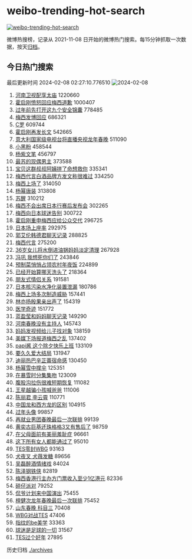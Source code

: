 # weibo-trending-hot-search

[![weibo-trending-hot-search](https://github.com/ameizi/weibo-trending-hot-search/actions/workflows/ci.yml/badge.svg)](https://github.com/ameizi/weibo-trending-hot-search/actions/workflows/ci.yml)

微博热搜榜，记录从 2021-11-08 日开始的微博热门搜索。每15分钟抓取一次数据，按天[归档](./archives)。

## 今日热门搜索

<!-- BEGIN --> 
最后更新时间 2024-02-08 02:27:10.776510 
![2024-02-08](https://imgs-storage.s3.us-east-005.backblazeb2.com/20240208/2024-02-08.png?versionId=4_z8fbbed132d73df8689c40f13_f1194cbb12eb0042e_d20240207_m182710_c005_v0501014_t0027_u01707330430298) 
1. [河南卫视配享太庙](https://s.weibo.com/weibo?q=%E6%B2%B3%E5%8D%97%E5%8D%AB%E8%A7%86%E9%85%8D%E4%BA%AB%E5%A4%AA%E5%BA%99&t=31&band_rank=1&Refer=top) 1220660
1. [霍启刚愤怒回应梅西道歉](https://s.weibo.com/weibo?q=%23%E9%9C%8D%E5%90%AF%E5%88%9A%E6%84%A4%E6%80%92%E5%9B%9E%E5%BA%94%E6%A2%85%E8%A5%BF%E9%81%93%E6%AD%89%23&t=31&band_rank=2&Refer=top) 1000407
1. [过年前先打开这九个安全锦囊](https://s.weibo.com/weibo?q=%23%E8%BF%87%E5%B9%B4%E5%89%8D%E5%85%88%E6%89%93%E5%BC%80%E8%BF%99%E4%B9%9D%E4%B8%AA%E5%AE%89%E5%85%A8%E9%94%A6%E5%9B%8A%23&t=31&band_rank=3&Refer=top) 778485
1. [梅西发博回应](https://s.weibo.com/weibo?q=%E6%A2%85%E8%A5%BF%E5%8F%91%E5%8D%9A%E5%9B%9E%E5%BA%94&t=31&band_rank=4&Refer=top) 686321
1. [C罗](https://s.weibo.com/weibo?q=C%E7%BD%97&t=31&band_rank=7&Refer=top) 609744
1. [霍启刚再发长文](https://s.weibo.com/weibo?q=%E9%9C%8D%E5%90%AF%E5%88%9A%E5%86%8D%E5%8F%91%E9%95%BF%E6%96%87&t=31&band_rank=6&Refer=top) 542665
1. [意大利国家级电视台将直播央视龙年春晚](https://s.weibo.com/weibo?q=%23%E6%84%8F%E5%A4%A7%E5%88%A9%E5%9B%BD%E5%AE%B6%E7%BA%A7%E7%94%B5%E8%A7%86%E5%8F%B0%E5%B0%86%E7%9B%B4%E6%92%AD%E5%A4%AE%E8%A7%86%E9%BE%99%E5%B9%B4%E6%98%A5%E6%99%9A%23&t=31&band_rank=5&Refer=top) 511090
1. [小黑粉](https://s.weibo.com/weibo?q=%E5%B0%8F%E9%BB%91%E7%B2%89&t=31&band_rank=8&Refer=top) 458544
1. [杨紫文笔](https://s.weibo.com/weibo?q=%23%E6%9D%A8%E7%B4%AB%E6%96%87%E7%AC%94%23&t=31&band_rank=9&Refer=top) 456797
1. [最苏的现偶男主](https://s.weibo.com/weibo?q=%23%E6%9C%80%E8%8B%8F%E7%9A%84%E7%8E%B0%E5%81%B6%E7%94%B7%E4%B8%BB%23&t=31&band_rank=29&Refer=top) 373588
1. [宝贝这群叔叔阿姨拼了命想救你](https://s.weibo.com/weibo?q=%23%E5%AE%9D%E8%B4%9D%E8%BF%99%E7%BE%A4%E5%8F%94%E5%8F%94%E9%98%BF%E5%A7%A8%E6%8B%BC%E4%BA%86%E5%91%BD%E6%83%B3%E6%95%91%E4%BD%A0%23&t=31&band_rank=19&Refer=top) 335341
1. [梅西代言白酒品牌方发文称很难过](https://s.weibo.com/weibo?q=%23%E6%A2%85%E8%A5%BF%E4%BB%A3%E8%A8%80%E7%99%BD%E9%85%92%E5%93%81%E7%89%8C%E6%96%B9%E5%8F%91%E6%96%87%E7%A7%B0%E5%BE%88%E9%9A%BE%E8%BF%87%23&t=31&band_rank=11&Refer=top) 334250
1. [梅西上场了](https://s.weibo.com/weibo?q=%23%E6%A2%85%E8%A5%BF%E4%B8%8A%E5%9C%BA%E4%BA%86%23&t=31&band_rank=12&Refer=top) 314050
1. [杨幂唐装](https://s.weibo.com/weibo?q=%23%E6%9D%A8%E5%B9%82%E5%94%90%E8%A3%85%23&t=31&band_rank=10&Refer=top) 313808
1. [苏醒](https://s.weibo.com/weibo?q=%E8%8B%8F%E9%86%92&t=31&band_rank=13&Refer=top) 310212
1. [梅西不会出席日本行赛后发布会](https://s.weibo.com/weibo?q=%23%E6%A2%85%E8%A5%BF%E4%B8%8D%E4%BC%9A%E5%87%BA%E5%B8%AD%E6%97%A5%E6%9C%AC%E8%A1%8C%E8%B5%9B%E5%90%8E%E5%8F%91%E5%B8%83%E4%BC%9A%23&t=31&band_rank=14&Refer=top) 302265
1. [梅西向日本球迷告别](https://s.weibo.com/weibo?q=%23%E6%A2%85%E8%A5%BF%E5%90%91%E6%97%A5%E6%9C%AC%E7%90%83%E8%BF%B7%E5%91%8A%E5%88%AB%23&t=31&band_rank=15&Refer=top) 300722
1. [霍启刚重申梅西应给公众交代](https://s.weibo.com/weibo?q=%23%E9%9C%8D%E5%90%AF%E5%88%9A%E9%87%8D%E7%94%B3%E6%A2%85%E8%A5%BF%E5%BA%94%E7%BB%99%E5%85%AC%E4%BC%97%E4%BA%A4%E4%BB%A3%23&t=31&band_rank=16&Refer=top) 296725
1. [日本场上座率](https://s.weibo.com/weibo?q=%E6%97%A5%E6%9C%AC%E5%9C%BA%E4%B8%8A%E5%BA%A7%E7%8E%87&t=31&band_rank=17&Refer=top) 292975
1. [郭艾伦韩德君聊天记录](https://s.weibo.com/weibo?q=%E9%83%AD%E8%89%BE%E4%BC%A6%E9%9F%A9%E5%BE%B7%E5%90%9B%E8%81%8A%E5%A4%A9%E8%AE%B0%E5%BD%95&t=31&band_rank=18&Refer=top) 288825
1. [梅西代言](https://s.weibo.com/weibo?q=%E6%A2%85%E8%A5%BF%E4%BB%A3%E8%A8%80&t=31&band_rank=20&Refer=top) 275200
1. [36岁女儿将水倒进油锅妈妈淡定清理](https://s.weibo.com/weibo?q=%2336%E5%B2%81%E5%A5%B3%E5%84%BF%E5%B0%86%E6%B0%B4%E5%80%92%E8%BF%9B%E6%B2%B9%E9%94%85%E5%A6%88%E5%A6%88%E6%B7%A1%E5%AE%9A%E6%B8%85%E7%90%86%23&t=31&band_rank=21&Refer=top) 267928
1. [冯巩 我想死你们了](https://s.weibo.com/weibo?q=%E5%86%AF%E5%B7%A9%20%E6%88%91%E6%83%B3%E6%AD%BB%E4%BD%A0%E4%BB%AC%E4%BA%86&t=31&band_rank=22&Refer=top) 243846
1. [预制菜悄悄占领农村年夜饭](https://s.weibo.com/weibo?q=%23%E9%A2%84%E5%88%B6%E8%8F%9C%E6%82%84%E6%82%84%E5%8D%A0%E9%A2%86%E5%86%9C%E6%9D%91%E5%B9%B4%E5%A4%9C%E9%A5%AD%23&t=31&band_rank=34&Refer=top) 224899
1. [已经开始算哪天洗头了](https://s.weibo.com/weibo?q=%23%E5%B7%B2%E7%BB%8F%E5%BC%80%E5%A7%8B%E7%AE%97%E5%93%AA%E5%A4%A9%E6%B4%97%E5%A4%B4%E4%BA%86%23&t=31&band_rank=23&Refer=top) 218364
1. [朋友式情侣关系](https://s.weibo.com/weibo?q=%23%E6%9C%8B%E5%8F%8B%E5%BC%8F%E6%83%85%E4%BE%A3%E5%85%B3%E7%B3%BB%23&t=31&band_rank=24&Refer=top) 191581
1. [日本核污染水净化装置泄漏](https://s.weibo.com/weibo?q=%23%E6%97%A5%E6%9C%AC%E6%A0%B8%E6%B1%A1%E6%9F%93%E6%B0%B4%E5%87%80%E5%8C%96%E8%A3%85%E7%BD%AE%E6%B3%84%E6%BC%8F%23&t=31&band_rank=25&Refer=top) 180786
1. [梅西上场多次制造威胁](https://s.weibo.com/weibo?q=%23%E6%A2%85%E8%A5%BF%E4%B8%8A%E5%9C%BA%E5%A4%9A%E6%AC%A1%E5%88%B6%E9%80%A0%E5%A8%81%E8%83%81%23&t=31&band_rank=26&Refer=top) 157441
1. [林亦扬殷果亲出声了](https://s.weibo.com/weibo?q=%23%E6%9E%97%E4%BA%A6%E6%89%AC%E6%AE%B7%E6%9E%9C%E4%BA%B2%E5%87%BA%E5%A3%B0%E4%BA%86%23&t=31&band_rank=27&Refer=top) 154319
1. [医学奇迹](https://s.weibo.com/weibo?q=%E5%8C%BB%E5%AD%A6%E5%A5%87%E8%BF%B9&t=31&band_rank=28&Refer=top) 151772
1. [蓝盈莹和妈妈聊天记录](https://s.weibo.com/weibo?q=%23%E8%93%9D%E7%9B%88%E8%8E%B9%E5%92%8C%E5%A6%88%E5%A6%88%E8%81%8A%E5%A4%A9%E8%AE%B0%E5%BD%95%23&t=31&band_rank=30&Refer=top) 149290
1. [河南春晚没有主持人](https://s.weibo.com/weibo?q=%23%E6%B2%B3%E5%8D%97%E6%98%A5%E6%99%9A%E6%B2%A1%E6%9C%89%E4%B8%BB%E6%8C%81%E4%BA%BA%23&t=31&band_rank=31&Refer=top) 145743
1. [妈妈发视频给儿子找对象](https://s.weibo.com/weibo?q=%E5%A6%88%E5%A6%88%E5%8F%91%E8%A7%86%E9%A2%91%E7%BB%99%E5%84%BF%E5%AD%90%E6%89%BE%E5%AF%B9%E8%B1%A1&t=31&band_rank=32&Refer=top) 138159
1. [美媒下场报道梅西之乱](https://s.weibo.com/weibo?q=%23%E7%BE%8E%E5%AA%92%E4%B8%8B%E5%9C%BA%E6%8A%A5%E9%81%93%E6%A2%85%E8%A5%BF%E4%B9%8B%E4%B9%B1%23&t=31&band_rank=33&Refer=top) 137402
1. [papi酱 这个除夕快乐上班](https://s.weibo.com/weibo?q=papi%E9%85%B1%20%E8%BF%99%E4%B8%AA%E9%99%A4%E5%A4%95%E5%BF%AB%E4%B9%90%E4%B8%8A%E7%8F%AD&t=31&band_rank=34&Refer=top) 133109
1. [要久久爱大结局](https://s.weibo.com/weibo?q=%23%E8%A6%81%E4%B9%85%E4%B9%85%E7%88%B1%E5%A4%A7%E7%BB%93%E5%B1%80%23&t=31&band_rank=35&Refer=top) 131947
1. [迪丽热巴辛芷蕾宿命感](https://s.weibo.com/weibo?q=%23%E8%BF%AA%E4%B8%BD%E7%83%AD%E5%B7%B4%E8%BE%9B%E8%8A%B7%E8%95%BE%E5%AE%BF%E5%91%BD%E6%84%9F%23&t=31&band_rank=18&Refer=top) 130450
1. [杨幂雪中撑伞](https://s.weibo.com/weibo?q=%23%E6%9D%A8%E5%B9%82%E9%9B%AA%E4%B8%AD%E6%92%91%E4%BC%9E%23&t=31&band_rank=36&Refer=top) 125351
1. [在暴雪时分集集吻](https://s.weibo.com/weibo?q=%23%E5%9C%A8%E6%9A%B4%E9%9B%AA%E6%97%B6%E5%88%86%E9%9B%86%E9%9B%86%E5%90%BB%23&t=31&band_rank=37&Refer=top) 123009
1. [腹股沟拉伤很难短期恢复](https://s.weibo.com/weibo?q=%23%E8%85%B9%E8%82%A1%E6%B2%9F%E6%8B%89%E4%BC%A4%E5%BE%88%E9%9A%BE%E7%9F%AD%E6%9C%9F%E6%81%A2%E5%A4%8D%23&t=31&band_rank=38&Refer=top) 111082
1. [王星越骗小孩喊爸爸](https://s.weibo.com/weibo?q=%23%E7%8E%8B%E6%98%9F%E8%B6%8A%E9%AA%97%E5%B0%8F%E5%AD%A9%E5%96%8A%E7%88%B8%E7%88%B8%23&t=31&band_rank=39&Refer=top) 111006
1. [陈丽君 李云霄](https://s.weibo.com/weibo?q=%E9%99%88%E4%B8%BD%E5%90%9B%20%E6%9D%8E%E4%BA%91%E9%9C%84&t=31&band_rank=40&Refer=top) 110771
1. [中国龙和西方龙的区别](https://s.weibo.com/weibo?q=%23%E4%B8%AD%E5%9B%BD%E9%BE%99%E5%92%8C%E8%A5%BF%E6%96%B9%E9%BE%99%E7%9A%84%E5%8C%BA%E5%88%AB%23&t=31&band_rank=41&Refer=top) 104915
1. [过年头像](https://s.weibo.com/weibo?q=%E8%BF%87%E5%B9%B4%E5%A4%B4%E5%83%8F&t=31&band_rank=42&Refer=top) 99857
1. [再就业男团春晚最后一次联排](https://s.weibo.com/weibo?q=%23%E5%86%8D%E5%B0%B1%E4%B8%9A%E7%94%B7%E5%9B%A2%E6%98%A5%E6%99%9A%E6%9C%80%E5%90%8E%E4%B8%80%E6%AC%A1%E8%81%94%E6%8E%92%23&t=31&band_rank=42&Refer=top) 99139
1. [黄奕古巨基还珠格格3又有售后了](https://s.weibo.com/weibo?q=%23%E9%BB%84%E5%A5%95%E5%8F%A4%E5%B7%A8%E5%9F%BA%E8%BF%98%E7%8F%A0%E6%A0%BC%E6%A0%BC3%E5%8F%88%E6%9C%89%E5%94%AE%E5%90%8E%E4%BA%86%23&t=31&band_rank=26&Refer=top) 98759
1. [在父母面前有美丽羞耻症](https://s.weibo.com/weibo?q=%23%E5%9C%A8%E7%88%B6%E6%AF%8D%E9%9D%A2%E5%89%8D%E6%9C%89%E7%BE%8E%E4%B8%BD%E7%BE%9E%E8%80%BB%E7%97%87%23&t=31&band_rank=43&Refer=top) 96661
1. [这下所有女人都能通过了](https://s.weibo.com/weibo?q=%E8%BF%99%E4%B8%8B%E6%89%80%E6%9C%89%E5%A5%B3%E4%BA%BA%E9%83%BD%E8%83%BD%E9%80%9A%E8%BF%87%E4%BA%86&t=31&band_rank=42&Refer=top) 95010
1. [TES零封WBG](https://s.weibo.com/weibo?q=%23TES%E9%9B%B6%E5%B0%81WBG%23&t=31&band_rank=44&Refer=top) 93163
1. [犬夜叉 犬薇发糖](https://s.weibo.com/weibo?q=%E7%8A%AC%E5%A4%9C%E5%8F%89%20%E7%8A%AC%E8%96%87%E5%8F%91%E7%B3%96&t=31&band_rank=45&Refer=top) 89656
1. [吴磊醉酒情绪戏](https://s.weibo.com/weibo?q=%23%E5%90%B4%E7%A3%8A%E9%86%89%E9%85%92%E6%83%85%E7%BB%AA%E6%88%8F%23&t=31&band_rank=46&Refer=top) 84024
1. [陈泽钢铁侠](https://s.weibo.com/weibo?q=%E9%99%88%E6%B3%BD%E9%92%A2%E9%93%81%E4%BE%A0&t=31&band_rank=47&Refer=top) 82819
1. [梅西香港行主办方门票收入至少1亿港元](https://s.weibo.com/weibo?q=%23%E6%A2%85%E8%A5%BF%E9%A6%99%E6%B8%AF%E8%A1%8C%E4%B8%BB%E5%8A%9E%E6%96%B9%E9%97%A8%E7%A5%A8%E6%94%B6%E5%85%A5%E8%87%B3%E5%B0%911%E4%BA%BF%E6%B8%AF%E5%85%83%23&t=31&band_rank=48&Refer=top) 82336
1. [碎仔派对](https://s.weibo.com/weibo?q=%E7%A2%8E%E4%BB%94%E6%B4%BE%E5%AF%B9&t=31&band_rank=42&Refer=top) 79252
1. [侃爷计划来中国演出](https://s.weibo.com/weibo?q=%E4%BE%83%E7%88%B7%E8%AE%A1%E5%88%92%E6%9D%A5%E4%B8%AD%E5%9B%BD%E6%BC%94%E5%87%BA&t=31&band_rank=49&Refer=top) 75455
1. [檀健次龙年春晚最后一次联排](https://s.weibo.com/weibo?q=%23%E6%AA%80%E5%81%A5%E6%AC%A1%E9%BE%99%E5%B9%B4%E6%98%A5%E6%99%9A%E6%9C%80%E5%90%8E%E4%B8%80%E6%AC%A1%E8%81%94%E6%8E%92%23&t=31&band_rank=50&Refer=top) 75452
1. [山东春晚 科目三](https://s.weibo.com/weibo?q=%E5%B1%B1%E4%B8%9C%E6%98%A5%E6%99%9A%20%E7%A7%91%E7%9B%AE%E4%B8%89&t=31&band_rank=48&Refer=top) 70408
1. [WBG对战TES](https://s.weibo.com/weibo?q=%23WBG%E5%AF%B9%E6%88%98TES%23&t=31&band_rank=48&Refer=top) 47406
1. [指纹的be美学](https://s.weibo.com/weibo?q=%E6%8C%87%E7%BA%B9%E7%9A%84be%E7%BE%8E%E5%AD%A6&t=31&band_rank=47&Refer=top) 33363
1. [球迷是足球的一切](https://s.weibo.com/weibo?q=%23%E7%90%83%E8%BF%B7%E6%98%AF%E8%B6%B3%E7%90%83%E7%9A%84%E4%B8%80%E5%88%87%23&t=31&band_rank=40&Refer=top) 31567
1. [TES过个好年](https://s.weibo.com/weibo?q=%23TES%E8%BF%87%E4%B8%AA%E5%A5%BD%E5%B9%B4%23&t=31&band_rank=50&Refer=top) 27895
<!-- END -->

历史归档 [./archives](./archives)

